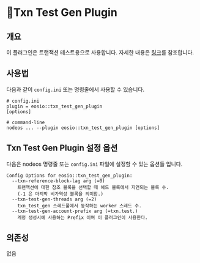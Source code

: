 # Txn Test Gen Plugin

## 개요

이 플러그인은 트랜잭션 테스트용으로 사용합니다. 자세한 내용은 [링크](https://github.com/EOSIO/eos/blob/develop/plugins/txn\_test\_gen\_plugin/README.md)를 참조합니다.

## 사용법

다음과 같이 `config.ini`  또는 명령줄에서 사용할 수 있습니다.&#x20;

```
# config.ini
plugin = eosio::txn_test_gen_plugin
[options]

# command-line
nodeos ... --plugin eosio::txn_test_gen_plugin [options]
```

## Txn Test Gen Plugin 설정 옵션

다음은 nodeos 명령줄 또는 `config.ini` 파일에 설정할 수 있는 옵션들 입니다.

```
Config Options for eosio::txn_test_gen_plugin:
  --txn-reference-block-lag arg (=0)
    트랜잭션에 대한 참조 블록을 선택할 때 헤드 블록에서 지연되는 블록 수.
    (-1 은 마지막 비가역성 블록을 의미함.)
  --txn-test-gen-threads arg (=2)
    txn_test_gen 스레드풀에서 동작하는 worker 스레드 수.
  --txn-test-gen-account-prefix arg (=txn.test.)
    계정 생성시에 사용하는 Prefix 이며 이 플러그인이 사용한다.
```

## 의존성

없음

